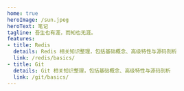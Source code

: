 ```yaml
---
home: true
heroImage: /sun.jpeg
heroText: 笔记
tagline: 吾生也有涯，而知也无涯。
features:
- title: Redis
  details: Redis 相关知识整理，包括基础概念、高级特性与源码剖析
  link: /redis/basics/
- title: Git
  details: Git 相关知识整理，包括基础概念、高级特性与源码剖析
  link: /git/basics/
---
```


